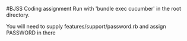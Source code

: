 #BJSS Coding assignment
Run with 'bundle exec cucumber' in the root directory. 

You will need to supply features/support/password.rb and assign PASSWORD in there